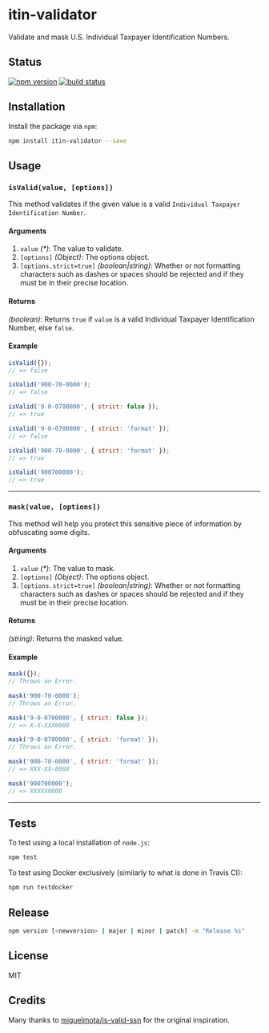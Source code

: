 # itin-validator
Validate and mask U.S. Individual Taxpayer Identification Numbers.

## Status
[![npm version][npm-image]][npm-url] [![build status][travis-image]][travis-url]

## Installation
Install the package via `npm`:

```sh
npm install itin-validator --save
```

## Usage

### `isValid(value, [options])`

This method validates if the given value is a valid `Individual Taxpayer Identification Number`.

#### Arguments

1. `value` *(&#42;)*: The value to validate.
2. `[options]` *(Object)*: The options object.
3. `[options.strict=true]` _(boolean|string)_: Whether or not formatting characters such as dashes or spaces should be rejected and if they must be in their precise location.

#### Returns
*(boolean)*:  Returns `true` if `value` is a valid Individual Taxpayer Identification Number, else `false`.

#### Example
```js
isValid({});
// => false

isValid('900-70-0000');
// => false

isValid('9-0-0700000', { strict: false });
// => true

isValid('9-0-0700000', { strict: 'format' });
// => false

isValid('900-70-0000', { strict: 'format' });
// => true

isValid('900700000');
// => true
```
--------------------------------------------------------------------------------

### `mask(value, [options])`

This method will help you protect this sensitive piece of information by obfuscating some digits.

#### Arguments

1. `value` *(&#42;)*: The value to mask.
2. `[options]` *(Object)*: The options object.
3. `[options.strict=true]` _(boolean|string)_: Whether or not formatting characters such as dashes or spaces should be rejected and if they must be in their precise location.

#### Returns
*(string)*: Returns the masked value.

#### Example
```js
mask({});
// Throws an Error.

mask('900-70-0000');
// Throws an Error.

mask('9-0-0700000', { strict: false });
// => X-X-XXX0000

mask('9-0-0700000', { strict: 'format' });
// Throws an Error.

mask('900-70-0000', { strict: 'format' });
// => XXX-XX-0000

mask('900700000');
// => XXXXX0000
```

* * *

## Tests
To test using a local installation of `node.js`:

```sh
npm test
```

To test using Docker exclusively (similarly to what is done in Travis CI):

```sh
npm run testdocker
```

## Release

```sh
npm version [<newversion> | major | minor | patch] -m "Release %s"
```

## License
MIT

## Credits

Many thanks to [miguelmota/is-valid-ssn](https://github.com/miguelmota/is-valid-ssn) for the original inspiration.

[npm-image]: https://img.shields.io/npm/v/ssn-validator.svg?style=flat-square
[npm-url]: https://npmjs.org/package/ssn-validator
[travis-image]: https://img.shields.io/travis/seegno/ssn-validator.svg?style=flat-square
[travis-url]: https://img.shields.io/travis/seegno/ssn-validator.svg?style=flat-square
